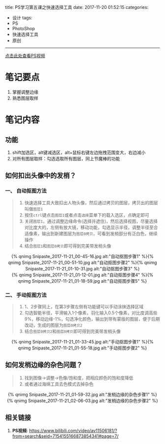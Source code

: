 title: PS学习第五课之快速选择工具
date: 2017-11-20 01:52:15
categories:
- 设计
tags:
- PS
- PhotoShop
- 快速选择工具
- 原创
---
[点击此处查看PS视频](https://www.bilibili.com/video/av11506181/?from=search&seid=7154155166873854341#page=7)
# 笔记要点
1. 掌握调整边缘
1. 熟悉图层取样
<!-- more -->

# 笔记内容
## 功能
1. shift加选区，alt键减选区，alt+鼠标右键左边拖拽范围变大，右边减小
1. 对所有图层取样：勾选选取所有图层，同上节魔棒的功能
## 如何扣出头像中的发梢？
### 一、 自动抠图方法
> 1. 快速选择工具大致扣出人物头像，然后通过拷贝的图层，拷贝出的图层叫做<code>图层1</code>
> 1. 按住<code>ctrl</code>键点击<code>图层1</code>或者点击`选择`菜单下的载入选区，点确定即可
> 1. 关闭`图层1`，通过调整边缘命令(选择并遮住)，然后选择视图，尽量选择对比度大的，左侧有放大镜，移动功能，勾选显示半径，调整半径至合适像素，输出到新建图层为`图层0拷贝`，可看到发梢部分有泛白色，继续操作
> 1. 结合`图层1`和`图层0拷贝`即可得到完美带发梢头像

<div align="center">{% qnimg Snipaste_2017-11-21_00-45-16.jpg alt:"自动抠图步骤1" %}{% qnimg Snipaste_2017-11-21_00-51-10.jpg alt:"自动抠图步骤2" %}{% qnimg Snipaste_2017-11-21_01-10-31.jpg alt:"自动抠图步骤3" %}</div>

<div align="center">{% qnimg Snipaste_2017-11-21_01-12-01.jpg alt:"自动抠图步骤4" %}{% qnimg Snipaste_2017-11-21_01-18-59.jpg alt:"自动抠图步骤5" %}</div>

### 二、 手动抠图方法
> 1. 1、2步骤同上，在第3步骤左侧有功能键可以手动涂抹选择区域
> 1. 勾选智能半径，平滑输入1个像素，羽化输入0.5个像素，对比度调高些9%，移动边缘-1%，勾选净化颜色，输出到带有蒙版的图层，便于后期改动，生成的图层为`图层0拷贝2`
> 1. 结合`图层0拷贝2`和`图层0拷贝`即可得到完美带发梢头像

<div align="center">{% qnimg Snipaste_2017-11-21_01-33-45.jpg alt:"手动抠图步骤1" %}{% qnimg Snipaste_2017-11-21_01-55-18.jpg alt:"手动抠图步骤2" %}</div>

## 如何发梢边缘的杂色问题？
> 1. 找到图像->调整->色像/饱和度，把相应颜色的饱和度降低
> 2. 或者通过海绵工具去色模式去掉杂色

<div align="center">{% qnimg Snipaste_2017-11-21_01-59-32.jpg alt:"发梢边缘的杂色步骤1" %}{% qnimg Snipaste_2017-11-21_02-06-03.jpg alt:"发梢边缘的杂色步骤2" %}</div>

## 相关链接
1. **PS视频**: <https://www.bilibili.com/video/av11506181/?from=search&seid=7154155166873854341#page=7/>